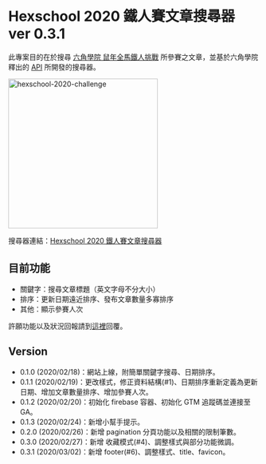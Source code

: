 # Hexschool 2020 鐵人賽文章搜尋器 ver 0.3.1
此專案目的在於搜尋 [六角學院 鼠年全馬鐵人挑戰](https://www.hexschool.com/2019/11/14/2019-11-14-w3Hexschool-2020-challenge/) 所參賽之文章，並基於六角學院釋出的 [API](https://github.com/hexschool/w3hexschool-API) 所開發的搜尋器。

<img width=300 src="https://firebasestorage.googleapis.com/v0/b/hexschool-api.appspot.com/o/blog%2F2019%2F11%2Fw3HS%E9%90%B5%E4%BA%BA%E8%B3%BDbanner.png?alt=media&amp;token=3f0ef8fd-6285-47ac-a159-83ff3fb3972e" alt="hexschool-2020-challenge">

搜尋器連結：[Hexschool 2020 鐵人賽文章搜尋器](https://shawnlin0201.github.io/hexschool-2020-challenge-blog-list/)

## 目前功能
- 關鍵字：搜尋文章標題（英文字母不分大小）
- 排序：更新日期遠近排序、發布文章數量多寡排序
- 其他：顯示參賽人次

許願功能以及狀況回報請到[這裡](https://github.com/shawnlin0201/hexschool-2020-challenge-blog-list/issues)回覆。

## Version
- 0.1.0 (2020/02/18)：網站上線，附簡單關鍵字搜尋、日期排序。
- 0.1.1 (2020/02/19)：更改樣式，修正資料結構(#1)、日期排序重新定義為更新日期、增加文章數量排序、增加參賽人次。
- 0.1.2 (2020/02/20)：初始化 firebase 容器、初始化 GTM 追蹤碼並連接至 GA。
- 0.1.3 (2020/02/24)：新增小幫手提示。
- 0.2.0 (2020/02/26)：新增 pagination 分頁功能以及相關的限制筆數。
- 0.3.0 (2020/02/27)：新增 收藏模式(#4)、調整樣式與部分功能微調。
- 0.3.1 (2020/03/02)：新增 footer(#6)、調整樣式、title、favicon。
